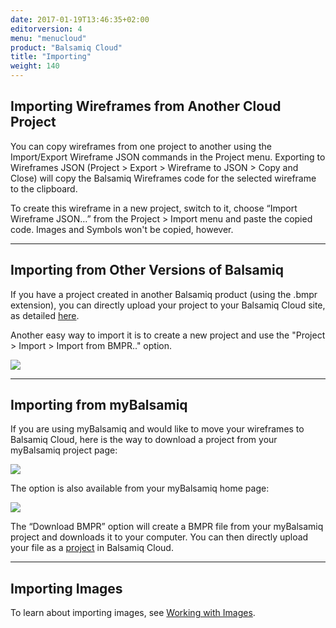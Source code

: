 ```yaml
---
date: 2017-01-19T13:46:35+02:00
editorversion: 4
menu: "menucloud"
product: "Balsamiq Cloud"
title: "Importing"
weight: 140
---
```


## Importing Wireframes from Another Cloud Project

You can copy wireframes from one project to another using the Import/Export Wireframe JSON commands in the Project menu. Exporting to Wireframes JSON (Project > Export > Wireframe to JSON > Copy and Close) will copy the Balsamiq Wireframes code for the selected wireframe to the clipboard.

To create this wireframe in a new project, switch to it, choose “Import Wireframe JSON…” from the Project > Import menu and paste the copied code. Images and Symbols won't be copied, however.

* * *

## Importing from Other Versions of Balsamiq

If you have a project created in another Balsamiq product (using the .bmpr extension), you can directly upload your project to your Balsamiq Cloud site, as detailed [here](../projects/).

Another easy way to import it is to create a new project and use the "Project > Import > Import from BMPR.." option.

![](//media.balsamiq.com/img/support/docs/cloud/import-bmpr.png)

* * *

## Importing from myBalsamiq

If you are using myBalsamiq and would like to move your wireframes to Balsamiq Cloud, here is the way to download a project from your myBalsamiq project page:

![](//media.balsamiq.com/img/support/docs/myb/project-download-BMPR.png)

The option is also available from your myBalsamiq home page:

![](//media.balsamiq.com/img/support/docs/myb/project-download-BMPR-home.png)

The “Download BMPR” option will create a BMPR file from your myBalsamiq project and downloads it to your computer. You can then directly upload your file as a [project](../projects/) in Balsamiq Cloud.

* * *

## Importing Images

To learn about importing images, see [Working with Images](../images/).
